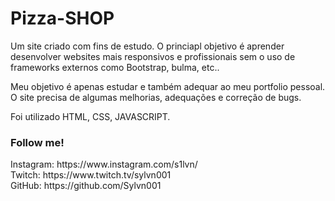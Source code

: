 # Pizza-SHOP

Um site criado com fins de estudo. O princiapl objetivo é aprender desenvolver websites mais responsivos e profissionais sem o uso de frameworks externos como Bootstrap, bulma, etc.. 

Meu objetivo é apenas estudar e também adequar ao meu portfolio pessoal. O site precisa de algumas melhorias, adequações e correção de bugs. 


Foi utilizado HTML, CSS, JAVASCRIPT. 

 <h3> Follow me! </h3>
 Instagram: https://www.instagram.com/s1lvn/ <br> 
 Twitch: https://www.twitch.tv/sylvn001 <br>
 GitHub: https://github.com/Sylvn001 <br>
